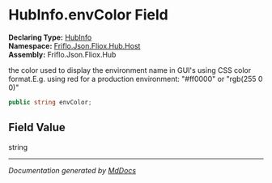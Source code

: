 ﻿<!--  
  <auto-generated>   
    The contents of this file were generated by a tool.  
    Changes to this file may be list if the file is regenerated  
  </auto-generated>   
-->

# HubInfo.envColor Field

**Declaring Type:** [HubInfo](../index.md)  
**Namespace:** [Friflo.Json.Fliox.Hub.Host](../../index.md)  
**Assembly:** Friflo.Json.Fliox.Hub

the color used to display the environment name in GUI's using CSS color format.E.g. using red for a production environment: "\#ff0000" or "rgb(255 0 0)"

```csharp
public string envColor;
```

## Field Value

string

___

*Documentation generated by [MdDocs](https://github.com/ap0llo/mddocs)*

